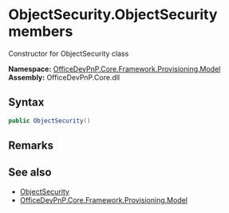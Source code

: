 # ObjectSecurity.ObjectSecurity members 
 Constructor for ObjectSecurity class   

**Namespace:** [OfficeDevPnP.Core.Framework.Provisioning.Model](OfficeDevPnP.Core.Framework.Provisioning.Model.md)  
**Assembly:** OfficeDevPnP.Core.dll  
## Syntax
```C#
public ObjectSecurity()
```
## Remarks
  
## See also
- [ObjectSecurity](OfficeDevPnP.Core.Framework.Provisioning.Model.ObjectSecurity.md)
- [OfficeDevPnP.Core.Framework.Provisioning.Model](OfficeDevPnP.Core.Framework.Provisioning.Model.md)
